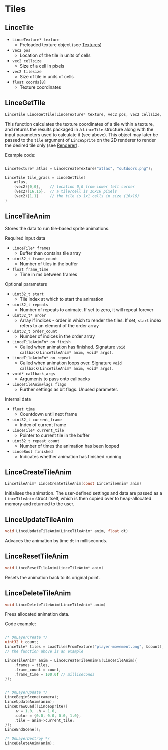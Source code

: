 # Tiles

## LinceTile
- `LinceTexture* texture`
	- Preloaded texture object (see [Textures](./Textures.md))
- `vec2 pos`
	- Location of the tile in units of cells
- `vec2 cellsize`
	- Size of a cell in pixels
- `vec2 tilesize`
	- Size of tile in units of cells
- `float coords[8]`
	- Texture coordinates

## LinceGetTile
```c
LinceTile LinceGetTile(LinceTexture* texture, vec2 pos, vec2 cellsize, vec2 tilesize)
```
This function calculates the texture coordinates of a tile within a texture,
and returns the results packaged in a `LinceTile` structure along with the input parameters used to calculate it (see above).
This object may later be passed to the `tile` argument of `LinceSprite` on the 2D renderer to render the desired tile only (see [Renderer](./Renderer.md)).

Example code:
```c

LinceTexture* atlas = LinceCreateTexture("atlas", "outdoors.png");

LinceTile tile_grass = LinceGetTile(
	atlas,
	(vec2){0,0},	// location 0,0 from lower left corner
	(vec2){16,16},	// a tile/cell is 16x16 pixels
	(vec2){1,1}		// the tile is 1x1 cells in size (16x16)
)
```


## LinceTileAnim
Stores the data to run tile-based sprite animations.

Required input data
- `LinceTile* frames`
	- Buffer than contains tile array
- `uint32_t frame_count`
	- Number of tiles in the buffer
- `float frame_time`
	- Time in ms between frames

Optional parameters
- `uint32_t start`
	- Tile index at which to start the animation
- `uint32_t repeats`
	- Number of repeats to animate. If set to zero, it will repeat forever
- `uint32_t* order`
	- Array if indices - order in which to render the tiles. If set, `start` index refers to an element of the order array
- `uint32_t order_count`
	- Number of indices in the order array
- `LinceTileAnimFn* on_finish`
	- Called when animation has finished. Signature `void callback(LinceTileAnim* anim, void* args)`.
- `LinceTileAnimFn* on_repeat`
	- Called when animation loops over. Signature `void callback(LinceTileAnim* anim, void* args)`.
- `void* callback_args`
	- Arguments to pass onto callbacks
- `LinceTileAnimFlags flags`
	- Further settings as bit flags. Unused parameter.

Internal data
- `float time`
	- Countdown until next frame
- `uint32_t current_frame`
	- Index of current frame
- `LinceTile* current_tile`
	- Pointer to current tile in the buffer
- `uint32_t repeat_count`
	- Number of times the animation has been looped
- `LinceBool finished`
	- Indicates whether animation has finished running


## LinceCreateTileAnim
```c
LinceTileAnim* LinceCreateTileAnim(const LinceTileAnim* anim)
```
Initialises the animation. The user-defined settings and data are passed as a `LinceTileAnim` struct itself, which is then copied over to heap-allocated memory and returned to the user.

## LinceUpdateTileAnim
```c
void LinceUpdateTileAnim(LinceTileAnim* anim, float dt)
```
Advaces the animation by time `dt` in milliseconds.


## LinceResetTileAnim
```c
void LinceResetTileAnim(LinceTileAnim* anim)
```
Resets the animation back to its original point.

## LinceDeleteTileAnim
```c
void LinceDeleteTileAnim(LinceTileAnim* anim)
```
Frees allocated animation data.

Code example:
```c

/* OnLayerCreate */
uint32_t count;
LinceTile* tiles = LoadTilesFromTexture("player-movement.png", &count);
// the function above is an example

LinceTileAnim* anim = LinceCreateTileAnim(&(LinceTileAnim){
	.frames = tiles,
	.frame_count = count,
	.frame_time = 100.0f // milliseconds
});


/* OnLayerUpdate */
LinceBeginScene(camera);
LinceUpdateAnim(anim);
LinceDrawQuad((LinceSprite){
	.w = 1.0, .h = 1.0,
	.color = {0.0, 0.0, 0.0, 1.0},
	.tile = anim->current_tile;
});
LinceEndScene();

/* OnLayerDestroy */
LinceDeleteAnim(anim);

```